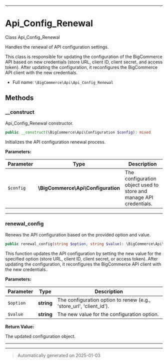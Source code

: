 ***

# Api_Config_Renewal

Class Api_Config_Renewal

Handles the renewal of API configuration settings.

This class is responsible for updating the configuration of the BigCommerce API
based on new credentials (store URL, client ID, client secret, and access token).
After updating the configuration, it reconfigures the BigCommerce API client
with the new credentials.

* Full name: `\BigCommerce\Api\Api_Config_Renewal`




## Methods


### __construct

Api_Config_Renewal constructor.

```php
public __construct(\BigCommerce\Api\Configuration $config): mixed
```

Initializes the API configuration renewal process.






**Parameters:**

| Parameter | Type | Description |
|-----------|------|-------------|
| `$config` | **\BigCommerce\Api\Configuration** | The configuration object used to store and manage API credentials. |





***

### renewal_config

Renews the API configuration based on the provided option and value.

```php
public renewal_config(string $option, string $value): \BigCommerce\Api\Configuration
```

This function updates the API configuration by setting the new value for
the specified option (store URL, client ID, client secret, or access token).
After updating the configuration, it reconfigures the BigCommerce API client
with the new credentials.






**Parameters:**

| Parameter | Type | Description |
|-----------|------|-------------|
| `$option` | **string** | The configuration option to renew (e.g., &#039;store_url&#039;, &#039;client_id&#039;). |
| `$value` | **string** | The new value for the configuration option. |


**Return Value:**

The updated configuration object.




***


***
> Automatically generated on 2025-01-03
